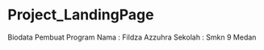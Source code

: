 # Project_LandingPage

Biodata Pembuat Program
Nama       : Fildza Azzuhra
Sekolah    : Smkn 9 Medan
